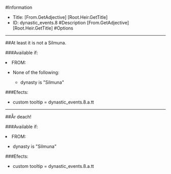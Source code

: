 #Information
 - Title: [From.GetAdjective] [Root.Heir.GetTitle]
 - ID: dynastic_events.8
#Description
[From.GetAdjective] [Root.Heir.GetTitle]
#Options

___
##At least it is not a Silmuna.

###Available if:
<li>FROM:</li><ul><li>None of the following:</li><ul><li>dynasty is "Silmuna"</li></ul></ul>

###Efects:<ul><li>custom tooltip = dynastic_events.8.a.tt</li></ul>

___
##År deach!

###Available if:
<li>FROM:</li><ul><li>dynasty is "Silmuna"</li></ul>

###Efects:<ul><li>custom tooltip = dynastic_events.8.a.tt</li></ul>
